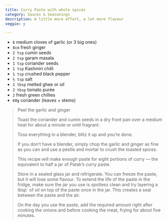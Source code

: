```yaml
---
title: Curry Paste with whole spices 
category: Sauces & Seasonings
description: A little more effort, a lot more flavour
veggie: y

--- 
```


* `6` medium cloves of garlic (or 3 big ones)
* `8cm` fresh ginger
* `2 tsp` cumin seeds
* `2 tsp` garam masala
* `1 tsp` coriander seeds
* `1 tsp` Kashmiri chilli
* `1 tsp` crushed black pepper
* `½ tsp` salt
* `2 tbsp` melted ghee or oil
* `2 tbsp` tomato purée
* `2` fresh green chillies
* `60g` coriander (leaves + stems)

> Peel the garlic and ginger
>
> Toast the coriander and cumin seeds in a dry front pan over a medium heat for about a minute or until fragrant.
>
> Toss everything in a blender, blitz it up and you’re done.
>
> If you don’t have a blender, simply chop the garlic and ginger as fine as you can and use a pestle and mortar to crush the toasted spices.
>
> This recipe will make enough paste for eight portions of curry — the equivalent to half a jar of Patak’s curry paste.
>
> Store in a sealed glass jar and refrigerate. You can freeze the paste, but it will lose some flavour. To extend the life of the paste in the fridge, make sure the jar you use is spotless clean and try layering a tbsp` of oil on top of the paste once in the jar. This creates a seal between the paste and the air.
>
> On the day you use the paste, add the required amount right after cooking the onions and before cooking the meat, frying for about five minutes.

